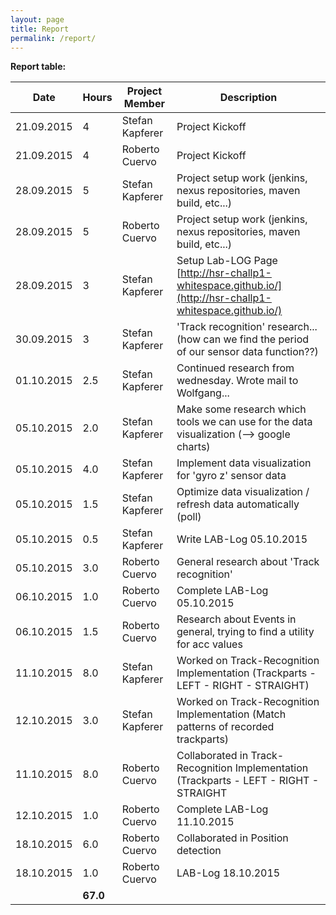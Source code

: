 ```yaml
---
layout: page
title: Report
permalink: /report/
---
```

**Report table:**

| Date          | Hours         | Project Member  | Description                                                                                                   |
| ------------- | ------------- | --------------- | ------------------------------------------------------------------------------------------------------------- |
| 21.09.2015    | 4             | Stefan Kapferer | Project Kickoff                                                                                               |
| 21.09.2015    | 4             | Roberto Cuervo  | Project Kickoff                                                                                               |
| 28.09.2015    | 5             | Stefan Kapferer | Project setup work (jenkins, nexus repositories, maven build, etc...)                                         |
| 28.09.2015    | 5             | Roberto Cuervo  | Project setup work (jenkins, nexus repositories, maven build, etc...)                                         |
| 28.09.2015    | 3             | Stefan Kapferer | Setup Lab-LOG Page [http://hsr-challp1-whitespace.github.io/](http://hsr-challp1-whitespace.github.io/)       |
| 30.09.2015    | 3             | Stefan Kapferer | 'Track recognition' research... (how can we find the period of our sensor data function??)                    |
| 01.10.2015    | 2.5           | Stefan Kapferer | Continued research from wednesday. Wrote mail to Wolfgang...                                                  |
| 05.10.2015    | 2.0           | Stefan Kapferer | Make some research which tools we can use for the data visualization (--> google charts)                      |
| 05.10.2015    | 4.0           | Stefan Kapferer | Implement data visualization for 'gyro z' sensor data                                                         |
| 05.10.2015    | 1.5           | Stefan Kapferer | Optimize data visualization / refresh data automatically (poll)                                               |
| 05.10.2015    | 0.5           | Stefan Kapferer | Write LAB-Log 05.10.2015                                                                                      |
| 05.10.2015    | 3.0           | Roberto Cuervo  | General research about 'Track recognition'                                                                    |
| 06.10.2015    | 1.0           | Roberto Cuervo  | Complete LAB-Log 05.10.2015                                                                                   |
| 06.10.2015    | 1.5           | Roberto Cuervo  | Research about Events in general, trying to find a utility for acc values                                     |
| 11.10.2015    | 8.0           | Stefan Kapferer | Worked on Track-Recognition Implementation (Trackparts - LEFT - RIGHT - STRAIGHT)                             |
| 12.10.2015    | 3.0           | Stefan Kapferer | Worked on Track-Recognition Implementation (Match patterns of recorded trackparts)                            |
| 11.10.2015    | 8.0           | Roberto Cuervo  | Collaborated in Track-Recognition Implementation (Trackparts - LEFT - RIGHT - STRAIGHT                        |
| 12.10.2015    | 1.0           | Roberto Cuervo  | Complete LAB-Log 11.10.2015                                                                                   |
| 18.10.2015    | 6.0           | Roberto Cuervo  | Collaborated in Position detection                                                                            |
| 18.10.2015    | 1.0           | Roberto Cuervo  | LAB-Log 18.10.2015                                                                               |
|               | **67.0**      |                 |                                                                                                               |

